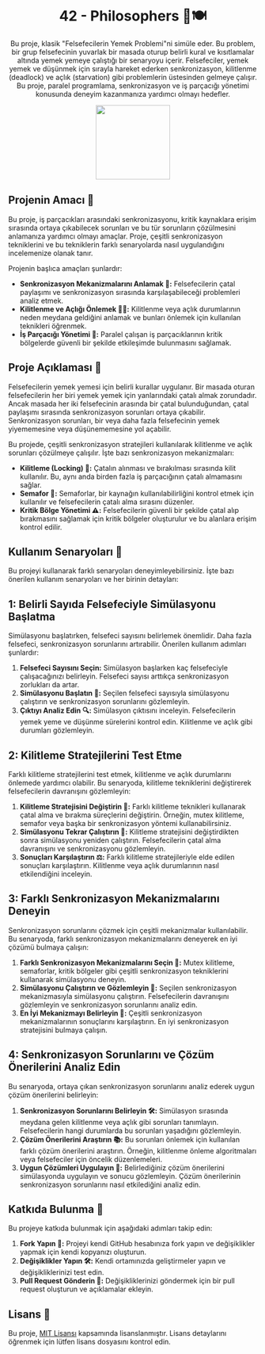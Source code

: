 <!-- Proje Başlığı -->
<h1 align="center">42 - Philosophers 🧠🍽️</h1>

<!-- Proje Açıklaması -->
<p align="center">
  Bu proje, klasik "Felsefecilerin Yemek Problemi"ni simüle eder. Bu problem, bir grup felsefecinin yuvarlak bir masada oturup belirli kural ve kısıtlamalar altında yemek yemeye çalıştığı bir senaryoyu içerir. Felsefeciler, yemek yemek ve düşünmek için sırayla hareket ederken senkronizasyon, kilitlenme (deadlock) ve açlık (starvation) gibi problemlerin üstesinden gelmeye çalışır. Bu proje, paralel programlama, senkronizasyon ve iş parçacığı yönetimi konusunda deneyim kazanmanıza yardımcı olmayı hedefler.
</p>

<!-- Proje Logosu veya Görseli -->
<p align="center">
  <a target="blank"><img src="https://i.hizliresim.com/xtvqc35.png" height="150" width="150" /></a>
</p>

<!-- Projenin Amacı -->
## Projenin Amacı 🎯
<p>
  Bu proje, iş parçacıkları arasındaki senkronizasyonu, kritik kaynaklara erişim sırasında ortaya çıkabilecek sorunları ve bu tür sorunların çözülmesini anlamanıza yardımcı olmayı amaçlar. Proje, çeşitli senkronizasyon tekniklerini ve bu tekniklerin farklı senaryolarda nasıl uygulandığını incelemenize olanak tanır.
</p>

<p>Projenin başlıca amaçları şunlardır:</p>
<ul>
  <li><strong>Senkronizasyon Mekanizmalarını Anlamak 🔄:</strong> Felsefecilerin çatal paylaşımı ve senkronizasyon sırasında karşılaşabileceği problemleri analiz etmek.</li>
  <li><strong>Kilitlenme ve Açlığı Önlemek 🚫🍴:</strong> Kilitlenme veya açlık durumlarının neden meydana geldiğini anlamak ve bunları önlemek için kullanılan teknikleri öğrenmek.</li>
  <li><strong>İş Parçacığı Yönetimi 👥:</strong> Paralel çalışan iş parçacıklarının kritik bölgelerde güvenli bir şekilde etkileşimde bulunmasını sağlamak.</li>
</ul>

<!-- Proje Açıklaması -->
## Proje Açıklaması 📜
<p>
  Felsefecilerin yemek yemesi için belirli kurallar uygulanır. Bir masada oturan felsefecilerin her biri yemek yemek için yanlarındaki çatalı almak zorundadır. Ancak masada her iki felsefecinin arasında bir çatal bulunduğundan, çatal paylaşımı sırasında senkronizasyon sorunları ortaya çıkabilir. Senkronizasyon sorunları, bir veya daha fazla felsefecinin yemek yiyememesine veya düşünememesine yol açabilir.
</p>

<p>Bu projede, çeşitli senkronizasyon stratejileri kullanılarak kilitlenme ve açlık sorunları çözülmeye çalışılır. İşte bazı senkronizasyon mekanizmaları:</p>
<ul>
  <li><strong>Kilitleme (Locking) 🔐:</strong> Çatalın alınması ve bırakılması sırasında kilit kullanılır. Bu, aynı anda birden fazla iş parçacığının çatalı almamasını sağlar.</li>
  <li><strong>Semafor 🚦:</strong> Semaforlar, bir kaynağın kullanılabilirliğini kontrol etmek için kullanılır ve felsefecilerin çatalı alma sırasını düzenler.</li>
  <li><strong>Kritik Bölge Yönetimi ⚠️:</strong> Felsefecilerin güvenli bir şekilde çatal alıp bırakmasını sağlamak için kritik bölgeler oluşturulur ve bu alanlara erişim kontrol edilir.</li>
</ul>

<!-- Kullanım Senaryoları -->
## Kullanım Senaryoları 📝
<p>Bu projeyi kullanarak farklı senaryoları deneyimleyebilirsiniz. İşte bazı önerilen kullanım senaryoları ve her birinin detayları:</p>

## 1: Belirli Sayıda Felsefeciyle Simülasyonu Başlatma
Simülasyonu başlatırken, felsefeci sayısını belirlemek önemlidir. Daha fazla felsefeci, senkronizasyon sorunlarını artırabilir. Önerilen kullanım adımları şunlardır:

1. **Felsefeci Sayısını Seçin:** Simülasyon başlarken kaç felsefeciyle çalışacağınızı belirleyin. Felsefeci sayısı arttıkça senkronizasyon zorlukları da artar.
2. **Simülasyonu Başlatın 🚀:** Seçilen felsefeci sayısıyla simülasyonu çalıştırın ve senkronizasyon sorunlarını gözlemleyin.
3. **Çıktıyı Analiz Edin 🔍:** Simülasyon çıktısını inceleyin. Felsefecilerin yemek yeme ve düşünme sürelerini kontrol edin. Kilitlenme ve açlık gibi durumları gözlemleyin.

## 2: Kilitleme Stratejilerini Test Etme
Farklı kilitleme stratejilerini test etmek, kilitlenme ve açlık durumlarını önlemede yardımcı olabilir. Bu senaryoda, kilitleme tekniklerini değiştirerek felsefecilerin davranışını gözlemleyin:

1. **Kilitleme Stratejisini Değiştirin 🔄:** Farklı kilitleme teknikleri kullanarak çatal alma ve bırakma süreçlerini değiştirin. Örneğin, mutex kilitleme, semafor veya başka bir senkronizasyon yöntemi kullanabilirsiniz.
2. **Simülasyonu Tekrar Çalıştırın 🔄:** Kilitleme stratejisini değiştirdikten sonra simülasyonu yeniden çalıştırın. Felsefecilerin çatal alma davranışını ve senkronizasyonu gözlemleyin.
3. **Sonuçları Karşılaştırın ⚖️:** Farklı kilitleme stratejileriyle elde edilen sonuçları karşılaştırın. Kilitlenme veya açlık durumlarının nasıl etkilendiğini inceleyin.

## 3: Farklı Senkronizasyon Mekanizmalarını Deneyin
Senkronizasyon sorunlarını çözmek için çeşitli mekanizmalar kullanılabilir. Bu senaryoda, farklı senkronizasyon mekanizmalarını deneyerek en iyi çözümü bulmaya çalışın:

1. **Farklı Senkronizasyon Mekanizmalarını Seçin 🧩:** Mutex kilitleme, semaforlar, kritik bölgeler gibi çeşitli senkronizasyon tekniklerini kullanarak simülasyonu deneyin.
2. **Simülasyonu Çalıştırın ve Gözlemleyin 👀:** Seçilen senkronizasyon mekanizmasıyla simülasyonu çalıştırın. Felsefecilerin davranışını gözlemleyin ve senkronizasyon sorunlarını analiz edin.
3. **En İyi Mekanizmayı Belirleyin 🥇:** Çeşitli senkronizasyon mekanizmalarının sonuçlarını karşılaştırın. En iyi senkronizasyon stratejisini bulmaya çalışın.

## 4: Senkronizasyon Sorunlarını ve Çözüm Önerilerini Analiz Edin
Bu senaryoda, ortaya çıkan senkronizasyon sorunlarını analiz ederek uygun çözüm önerilerini belirleyin:

1. **Senkronizasyon Sorunlarını Belirleyin 🛠️:** Simülasyon sırasında meydana gelen kilitlenme veya açlık gibi sorunları tanımlayın. Felsefecilerin hangi durumlarda bu sorunları yaşadığını gözlemleyin.
2. **Çözüm Önerilerini Araştırın 📚:** Bu sorunları önlemek için kullanılan farklı çözüm önerilerini araştırın. Örneğin, kilitlenme önleme algoritmaları veya felsefeciler için öncelik düzenlemeleri.
3. **Uygun Çözümleri Uygulayın 🔧:** Belirlediğiniz çözüm önerilerini simülasyonda uygulayın ve sonucu gözlemleyin. Çözüm önerilerinin senkronizasyon sorunlarını nasıl etkilediğini analiz edin.

<!-- Katkıda Bulunma -->
## Katkıda Bulunma 🤝
<p>Bu projeye katkıda bulunmak için aşağıdaki adımları takip edin:</p>
<ol>
  <li><strong>Fork Yapın 🔄:</strong> Projeyi kendi GitHub hesabınıza fork yapın ve değişiklikler yapmak için kendi kopyanızı oluşturun.</li>
  <li><strong>Değişiklikler Yapın 🛠️:</strong> Kendi ortamınızda geliştirmeler yapın ve değişikliklerinizi test edin.</li>
  <li><strong>Pull Request Gönderin 📩:</strong> Değişikliklerinizi göndermek için bir pull request oluşturun ve açıklamalar ekleyin.</li>
</ol>

<!-- Lisans -->
## Lisans 📜
<p>Bu proje, <a href="LICENSE">MIT Lisansı</a> kapsamında lisanslanmıştır. Lisans detaylarını öğrenmek için lütfen lisans dosyasını kontrol edin.</p>
